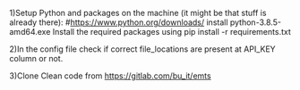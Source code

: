 1)Setup Python and packages on the machine (it might be that stuff is already there):
#https://www.python.org/downloads/
install python-3.8.5-amd64.exe
Install the required packages using pip install -r requirements.txt

2)In the config file check if correct file_locations are present at API_KEY column or not.

3)Clone Clean code from https://gitlab.com/bu_it/emts
